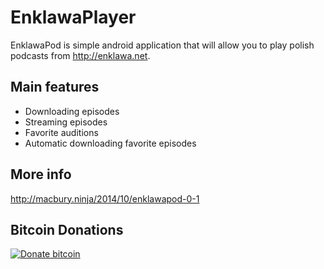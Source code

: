 EnklawaPlayer
=============
EnklawaPod is simple android application that will allow you to play polish podcasts from <http://enklawa.net>. 

## Main features
* Downloading episodes
* Streaming episodes
* Favorite auditions
* Automatic downloading favorite episodes

## More info
http://macbury.ninja/2014/10/enklawapod-0-1

## Bitcoin Donations

[![Donate bitcoin](http://macbury.ninja/donate/qr-code)](http://macbury.ninja/donate/bitcoin)
